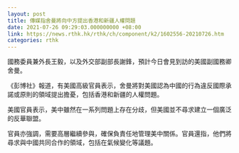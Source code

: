 ```yaml
---
layout: post
title: 傳媒指舍曼將向中方提出香港和新疆人權問題
date: 2021-07-26 09:29:03.000000000 +08:00
link: https://news.rthk.hk/rthk/ch/component/k2/1602556-20210726.htm
categories: rthk
---
```


國務委員兼外長王毅，以及外交部副部長謝鋒，預計今日會見到訪的美國副國務卿舍曼。

《彭博社》報道，有美國高級官員表示，舍曼將對美國認為中國的行為違反國際承諾或原則的領域提出擔憂，包括香港和新疆的人權問題。

美國官員表示，美中雖然在一系列問題上存在分歧，但美國並不尋求建立一個廣泛的反華聯盟。

官員亦強調，需要高層繼續參與，確保負責任地管理美中關係。官員還指，他們將尋求與中國共同合作的領域，包括在氣候變化等議題。

